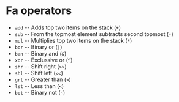# Fa operators

-   `add` -- Adds top two items on the stack (`+`)
-   `sub` -- From the topmost element subtracts second topmost (`-`)
-   `mul` -- Multiplies top two items on the stack (`*`)
-   `bor` -- Binary or (`|`)
-   `ban` -- Binary and (`&`)
-   `xor` -- Exclussive or (`^`)
-   `shr` -- Shift right (`>>`)
-   `shl` -- Shift left (`<<`)
-   `grt` -- Greater than (`>`)
-   `lst` -- Less than (`<`)
-   `bot` -- Binary not (`~`)
